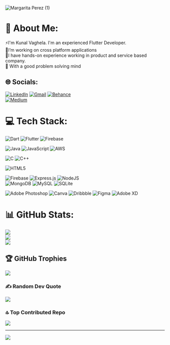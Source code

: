 ![Margarita Perez (1)](https://github.com/Kunal645/Kunal645/assets/89443555/90f2501e-db85-4ef3-9e87-959857cad50c)

# 💫 About Me:
⚡I'm Kunal Vaghela. I'm an experienced Flutter Developer.<br>🔭I’m working on cross platform applications<br>👯I have hands-on experience working in product and service based company.<br>🌱 With a good problem solving mind


## 🌐 Socials:
[![LinkedIn](https://img.shields.io/badge/LinkedIn-%230077B5.svg?logo=linkedin&logoColor=white)](https://linkedin.com/in/kunal-vagh)
[![Gmail](https://img.shields.io/badge/Gmail-red?logo=Gmail&logoColor=white)](https://mail.google.com/mail/?fs=1&su=Subject%20&to=kunalvagh45%40gmail.com&view=cm)
[![Behance](https://img.shields.io/badge/Behance-1769ff?logo=behance&logoColor=white)](https://behance.net/kunalvaghela1)  
[![Medium](https://img.shields.io/badge/Medium-12100E?logo=medium&logoColor=white)](https://medium.com/@kunalvagh645) 

# 💻 Tech Stack:
![Dart](https://img.shields.io/badge/dart-%230175C2.svg?style=flat&logo=dart&logoColor=white)
![Flutter](https://img.shields.io/badge/Flutter-%2302569B.svg?style=flat&logo=Flutter&logoColor=white)
![Firebase](https://img.shields.io/badge/firebase-%23039BE5.svg?style=flat&logo=firebase) 

![Java](https://img.shields.io/badge/java-%23ED8B00.svg?style=flat&logo=openjdk&logoColor=white) 
![JavaScript](https://img.shields.io/badge/javascript-%23323330.svg?style=flat&logo=javascript&logoColor=%23F7DF1E) 
![AWS](https://img.shields.io/badge/AWS-%23FF9900.svg?style=flat&logo=amazon-aws&logoColor=white)

![C](https://img.shields.io/badge/c-%2300599C.svg?style=flat&logo=c&logoColor=white) 
![C++](https://img.shields.io/badge/c++-%2300599C.svg?style=flat&logo=c%2B%2B&logoColor=white) 

![HTML5](https://img.shields.io/badge/html5-%23E34F26.svg?style=flat&logo=html5&logoColor=white)   

![Firebase](https://img.shields.io/badge/Firebase-039BE5?style=flat&logo=Firebase&logoColor=white)
![Express.js](https://img.shields.io/badge/express.js-%23404d59.svg?style=flat&logo=express&logoColor=%2361DAFB) 
![NodeJS](https://img.shields.io/badge/node.js-6DA55F?style=flat&logo=node.js&logoColor=white)  
![MongoDB](https://img.shields.io/badge/MongoDB-%234ea94b.svg?style=flat&logo=mongodb&logoColor=white) 
![MySQL](https://img.shields.io/badge/mysql-%2300000f.svg?style=flat&logo=mysql&logoColor=white) 
![SQLite](https://img.shields.io/badge/sqlite-%2307405e.svg?style=flat&logo=sqlite&logoColor=white) 

![Adobe Photoshop](https://img.shields.io/badge/adobe%20photoshop-%2331A8FF.svg?style=flat&logo=adobe%20photoshop&logoColor=white) 
![Canva](https://img.shields.io/badge/Canva-%2300C4CC.svg?style=flat&logo=Canva&logoColor=white) 
![Dribbble](https://img.shields.io/badge/Dribbble-EA4C89?style=flat&logo=dribbble&logoColor=white) 
![Figma](https://img.shields.io/badge/figma-%23F24E1E.svg?style=flat&logo=figma&logoColor=white)
![Adobe XD](https://img.shields.io/badge/Adobe%20XD-470137?style=flat&logo=Adobe%20XD&logoColor=#FF61F6)

# 📊 GitHub Stats:
![](https://github-readme-stats.vercel.app/api?username=Kunal645&theme=dark&hide_border=false&include_all_commits=true&count_private=true)<br/>
![](https://github-readme-streak-stats.herokuapp.com/?user=Kunal645&theme=dark&hide_border=false)<br/>
![](https://github-readme-stats.vercel.app/api/top-langs/?username=Kunal645&theme=dark&hide_border=false&include_all_commits=true&count_private=true&layout=compact)

## 🏆 GitHub Trophies
![](https://github-profile-trophy.vercel.app/?username=Kunal645&theme=radical&no-frame=false&no-bg=true&margin-w=4)

### ✍️ Random Dev Quote
![](https://quotes-github-readme.vercel.app/api?type=horizontal&theme=tokyonight)

### 🔝 Top Contributed Repo
![](https://github-contributor-stats.vercel.app/api?username=Kunal645&limit=5&theme=apprentice&combine_all_yearly_contributions=true)

---
[![](https://visitcount.itsvg.in/api?id=Kunal645&icon=5&color=1)](https://visitcount.itsvg.in)

<!-- Proudly created with GPRM ( https://gprm.itsvg.in ) -->
